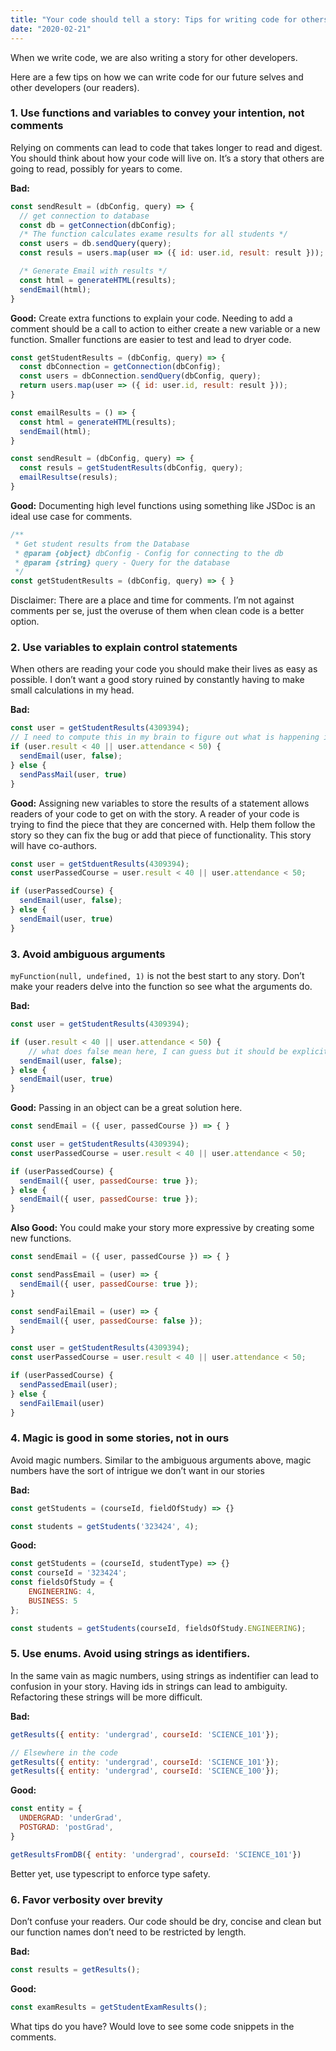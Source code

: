 ```yaml
---
title: "Your code should tell a story: Tips for writing code for others to read"
date: "2020-02-21"
---
```


When we write code, we are also writing a story for other developers.

Here are a few tips on how we can write code for our future selves and other developers (our readers).

### 1. Use functions and variables to convey your intention, not comments

Relying on comments can lead to code that takes longer to read and digest. You should think about how your code will live on. It’s a story that others are going to read, possibly for years to come.

**Bad:**
```js
const sendResult = (dbConfig, query) => {
  // get connection to database
  const db = getConnection(dbConfig);
  /* The function calculates exame results for all students */
  const users = db.sendQuery(query);
  const resuls = users.map(user => ({ id: user.id, result: result }));

  /* Generate Email with results */
  const html = generateHTML(results);
  sendEmail(html);
}
```
**Good:**
Create extra functions to explain your code. Needing to add a comment should be a call to action to either create a new variable or a new function. Smaller functions are easier to test and lead to dryer code.

```js
const getStudentResults = (dbConfig, query) => {
  const dbConnection = getConnection(dbConfig);
  const users = dbConnection.sendQuery(dbConfig, query);
  return users.map(user => ({ id: user.id, result: result }));
}

const emailResults = () => {
  const html = generateHTML(results);
  sendEmail(html);
}

const sendResult = (dbConfig, query) => {
  const resuls = getStudentResults(dbConfig, query);
  emailResultse(resuls);
}
```

**Good:**
Documenting high level functions using something like JSDoc is an ideal use case for comments.
```js
/**
 * Get student results from the Database
 * @param {object} dbConfig - Config for connecting to the db
 * @param {string} query - Query for the database
 */
const getStudentResults = (dbConfig, query) => { }

```

Disclaimer: There are a place and time for comments. I’m not against comments per se, just the overuse of them when clean code is a better option.

### 2. Use variables to explain control statements

When others are reading your code you should make their lives as easy as possible. I don’t want a good story ruined by constantly having to make small calculations in my head.

**Bad:**
```js
const user = getStudentResults(4309394);
// I need to compute this in my brain to figure out what is happening in this if statement
if (user.result < 40 || user.attendance < 50) {
  sendEmail(user, false);
} else {
  sendPassMail(user, true)
}
```


**Good:**
Assigning new variables to store the results of a statement allows readers of your code to get on with the story.  A reader of your code is trying to find the piece that they are concerned with. Help them follow the story so they can fix the bug or add that piece of functionality. This story will have co-authors.

```js
const user = getStduentResults(4309394);
const userPassedCourse = user.result < 40 || user.attendance < 50;

if (userPassedCourse) {
  sendEmail(user, false);
} else {
  sendEmail(user, true)
}
```

### 3. Avoid ambiguous arguments
`myFunction(null, undefined, 1)` is not the best start to any story.  Don’t make your readers delve into the function so see what the arguments do. 

**Bad:** 
```js
const user = getStudentResults(4309394);

if (user.result < 40 || user.attendance < 50) {
	// what does false mean here, I can guess but it should be explicit
  sendEmail(user, false);
} else {
  sendEmail(user, true)
}
```


**Good:**
Passing in an object can be a great solution here. 

```js
const sendEmail = ({ user, passedCourse }) => { }

const user = getStudentResults(4309394);
const userPassedCourse = user.result < 40 || user.attendance < 50;

if (userPassedCourse) {
  sendEmail({ user, passedCourse: true });
} else {
  sendEmail({ user, passedCourse: true });
}
```


**Also Good:**
You could make your story more expressive by creating some new functions.
```js
const sendEmail = ({ user, passedCourse }) => { }

const sendPassEmail = (user) => {
  sendEmail({ user, passedCourse: true });
}

const sendFailEmail = (user) => {
  sendEmail({ user, passedCourse: false });
}

const user = getStudentResults(4309394);
const userPassedCourse = user.result < 40 || user.attendance < 50;

if (userPassedCourse) {
  sendPassedEmail(user);
} else {
  sendFailEmail(user)
}
```

### 4. Magic is good in some stories, not in ours

Avoid magic numbers. Similar to the ambiguous arguments above, magic numbers have the sort of intrigue we don’t want in our stories

**Bad:**
```js
const getStudents = (courseId, fieldOfStudy) => {}

const students = getStudents('323424', 4);
```


**Good:**
```js
const getStudents = (courseId, studentType) => {}
const courseId = '323424';
const fieldsOfStudy = {
	ENGINEERING: 4,
	BUSINESS: 5
};

const students = getStudents(courseId, fieldsOfStudy.ENGINEERING);
```

### 5. Use enums. Avoid using strings as identifiers.
In the same vain as magic numbers, using strings as indentifier can lead to confusion in your story. Having ids in strings can lead to ambiguity. Refactoring these strings will be more difficult.

**Bad:**
```js
getResults({ entity: 'undergrad', courseId: 'SCIENCE_101'});

// Elsewhere in the code
getResults({ entity: 'undergrad', courseId: 'SCIENCE_101'});
getResults({ entity: 'undergrad', courseId: 'SCIENCE_100'});

```

**Good:**
```js
const entity = {
  UNDERGRAD: 'underGrad',
  POSTGRAD: 'postGrad',
}

getResultsFromDB({ entity: 'undergrad', courseId: 'SCIENCE_101'})
```
Better yet, use typescript to enforce type safety.

### 6.  Favor verbosity over brevity

Don’t confuse your readers. Our code should be dry, concise and clean but our function names don’t need to be restricted by length.

**Bad:**
```js
const results = getResults();
```

**Good:**
```js
const examResults = getStudentExamResults();
```

What tips do you have?
Would love to see some code snippets in the comments.
